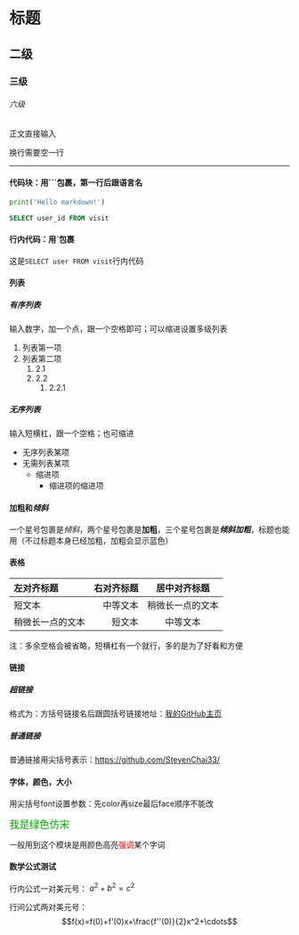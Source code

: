 # 标题
## 二级
### 三级
###### 六级

正文直接输入

换行需要空一行

-------

#### 代码块：用```包裹，第一行后跟语言名
```Python
print('Hello markdown!')
```
```sql
SELECT user_id FROM visit
```

#### 行内代码：用`包裹
这是`SELECT user FROM visit`行内代码

#### 列表
##### 有序列表
输入数字，加一个点，跟一个空格即可；可以缩进设置多级列表
1. 列表第一项
2. 列表第二项
   1. 2.1
   2. 2.2
      1. 2.2.1 
##### 无序列表
输入短横杠，跟一个空格；也可缩进
- 无序列表某项
- 无需列表某项
  - 缩进项
    - 缩进项的缩进项

#### 加粗和*倾斜*
一个星号包裹是*倾斜*，两个星号包裹是**加粗**，三个星号包裹是***倾斜加粗***，标题也能用（不过标题本身已经加粗，加粗会显示蓝色）

#### 表格
| 左对齐标题 | 右对齐标题 | 居中对齐标题 |
| :------- | -------: | :--------: |
|   短文本  |  中等文本 |稍微长一点的文本|
|稍微长一点的文本|短文本 | 中等文本 |

注：多余空格会被省略，短横杠有一个就行，多的是为了好看和方便

#### 链接
##### 超链接
格式为：方括号链接名后跟圆括号链接地址：[我的GitHub主页](https://github.com/StevenChai33/)
##### 普通链接
普通链接用尖括号表示：<https://github.com/StevenChai33/>

#### 字体，颜色，大小
用尖括号font设置参数：先color再size最后face顺序不能改

<font color=#0099ff, size=4, face="仿宋">我是绿色仿宋</font>

一般用到这个模块是用颜色高亮<font color="red">强调</font>某个字词

#### 数学公式测试
行内公式一对美元号： $a^2+b^2=c^2$

行间公式两对美元号：
$$f(x)=f(0)+f'(0)x+\frac{f''(0)}{2}x^2+\cdots$$ 


